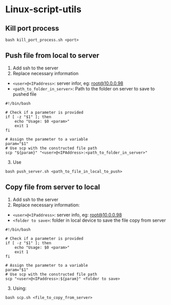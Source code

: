 # Linux-script-utils

## Kill port process

```shell
bash kill_port_process.sh <port>
```

## Push file from local to server

1. Add ssh to the server
2. Replace necessary information

- `<user>@<IPaddress>`: server infor, eg: root@10.0.0.98
- `<path_to_folder_in_server>`: Path to the folder on server to save to pushed file

```shell
#!/bin/bash

# Check if a parameter is provided
if [ -z "$1" ]; then
    echo "Usage: $0 <param>"
    exit 1
fi

# Assign the parameter to a variable
param="$1"
# Use scp with the constructed file path
scp "${param}" "<user>@<IPAddress>:<path_to_folder_in_server>"
```

3. Use

```shell
bash push_server.sh <path_to_file_in_local_to_push>
```

## Copy file from server to local

1. Add ssh to the server
2. Replace necessary information:

- `<user>@<IPaddress>`: server info, eg: root@10.0.0.98
- `<folder to save>`: folder in local device to save the file copy from server

```shell
#!/bin/bash

# Check if a parameter is provided
if [ -z "$1" ]; then
    echo "Usage: $0 <param>"
    exit 1
fi

# Assign the parameter to a variable
param="$1"
# Use scp with the constructed file path
scp "<user>@<IPaddress>:${param}" <folder to save>
```

3. Using:

```shell
bash scp.sh <file_to_copy_from_server>
```
